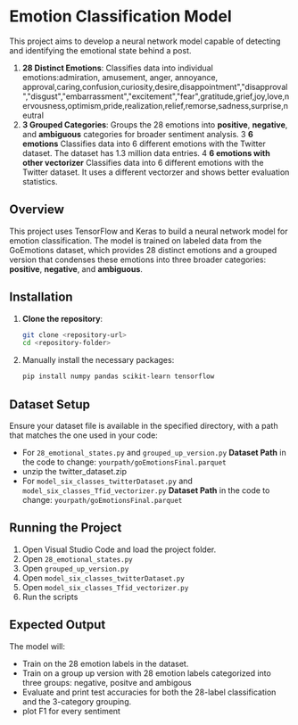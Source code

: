 # Emotion Classification Model

This project aims to develop a neural network model capable of detecting and identifying the emotional state behind a post. 
1. **28 Distinct Emotions**: Classifies data into individual emotions:admiration, amusement, anger, annoyance, approval,caring,confusion,curiosity,desire,disappointment","disapproval","disgust","embarrassment","excitement","fear",gratitude,grief,joy,love,nervousness,optimism,pride,realization,relief,remorse,sadness,surprise,neutral
2. **3 Grouped Categories**: Groups the 28 emotions into **positive**, **negative**, and **ambiguous** categories for broader sentiment analysis.
3 **6 emotions** Classifies data into 6 different emotions with the Twitter dataset. The dataset has 1.3 million data entries.
4 **6 emotions with other vectorizer** Classifies data into 6 different emotions with the Twitter dataset. It uses a different vectorzer and shows better evaluation statistics.


## Overview

This project uses TensorFlow and Keras to build a neural network model for emotion classification.  The model is trained on labeled data from the GoEmotions dataset, which provides 28 distinct emotions and a grouped version that condenses these emotions into three broader categories: **positive**, **negative**, and **ambiguous**.


## Installation

1. **Clone the repository**:

   ```bash
   git clone <repository-url>
   cd <repository-folder>

2. Manually install the necessary packages:

    ```bash
    pip install numpy pandas scikit-learn tensorflow
    ```

## Dataset Setup

Ensure your dataset file is available in the specified directory, with a path that matches the one used in your code:


- For `28_emotional_states.py` and `grouped_up_version.py` **Dataset Path** in the code to change: `yourpath/goEmotionsFinal.parquet`
- unzip the twitter_dataset.zip
- For `model_six_classes_twitterDataset.py` and `model_six_classes_Tfid_vectorizer.py` **Dataset Path** in the code to change: `yourpath/goEmotionsFinal.parquet`


## Running the Project

1. Open Visual Studio Code and load the project folder.
2. Open `28_emotional_states.py`
3. Open `grouped_up_version.py`
4. Open `model_six_classes_twitterDataset.py`
5. Open `model_six_classes_Tfid_vectorizer.py`
6. Run the scripts 

## Expected Output

The model will:
- Train on the 28 emotion labels in the dataset.
- Train on a group up version with 28 emotion labels categorized into three groups: negative, positve and ambigous
- Evaluate and print test accuracies for both the 28-label classification and the 3-category grouping.
- plot F1 for every sentiment
